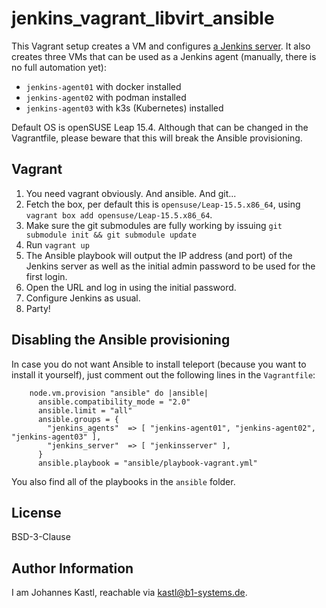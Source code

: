 # jenkins_vagrant_libvirt_ansible

This Vagrant setup creates a VM and configures [a Jenkins
server](https://jenkins.io). It also creates three VMs that can be used as a
Jenkins agent (manually, there is no full automation yet):

- `jenkins-agent01` with docker installed
- `jenkins-agent02` with podman installed
- `jenkins-agent03` with k3s (Kubernetes) installed

Default OS is openSUSE Leap 15.4. Although that can be changed in the
Vagrantfile, please beware that this will break the Ansible provisioning.

## Vagrant

1. You need vagrant obviously. And ansible. And git...
1. Fetch the box, per default this is `opensuse/Leap-15.5.x86_64`, using
   `vagrant box add opensuse/Leap-15.5.x86_64`.
1. Make sure the git submodules are fully working by issuing `git submodule init
   && git submodule update`
1. Run `vagrant up`
1. The Ansible playbook will output the IP address (and port) of the Jenkins
   server as well as the initial admin password to be used for the first login.
1. Open the URL and log in using the initial password.
1. Configure Jenkins as usual.
1. Party!

## Disabling the Ansible provisioning

In case you do not want Ansible to install teleport (because you want to install
it yourself), just comment out the following lines in the `Vagrantfile`:

```hcl
    node.vm.provision "ansible" do |ansible|
      ansible.compatibility_mode = "2.0"
      ansible.limit = "all"
      ansible.groups = {
        "jenkins_agents"  => [ "jenkins-agent01", "jenkins-agent02", "jenkins-agent03" ],
        "jenkins_server"  => [ "jenkinsserver" ],
      }
      ansible.playbook = "ansible/playbook-vagrant.yml"
```

You also find all of the playbooks in the `ansible` folder.

## License

BSD-3-Clause

## Author Information

I am Johannes Kastl, reachable via kastl@b1-systems.de.
